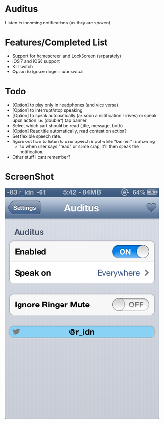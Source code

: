 Auditus
===========

Listen to incoming notifications (as they are spoken).

Features/Completed List
===========
- Support for homescreen and LockScreen (separately)
- iOS 7 and iOS6 support
- Kill switch
- Option to ignore ringer mute switch

Todo
===========
- [Option] to play only in headphones (and vice versa)
- [Option] to interrupt/stop speaking
- [Option] to speak automatically (as soon a notification arrives) or speak upon action i.e. (double?) tap banner
- Select which part should be read (title, message, both)
- [Option] Read title automatically, read content on action?
- Set flexible speech rate.
- figure out how to listen to user speech input while "banner" is showing
    - so when user says "read" or some crap, it'll then speak the notification.
- Other stuff i cant remember?

ScreenShot
=================
![SCREENSHOT](/IMG_3989.PNG "Screenshot")
